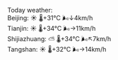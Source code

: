 Today weather:  
Beijing: ☀️   🌡️+31°C 🌬️↓4km/h  
Tianjin: ☀️   🌡️+34°C 🌬️→11km/h  
Shijiazhuang: ⛅️  🌡️+34°C 🌬️↖7km/h  
Tangshan: ☀️   🌡️+32°C 🌬️→14km/h  
